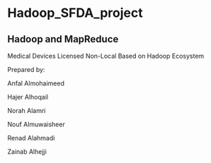 # Hadoop_SFDA_project

Hadoop and MapReduce 
------------------------------------------------
Medical Devices Licensed Non-Local Based on Hadoop Ecosystem

Prepared by:

Anfal Almohaimeed 

Hajer Alhoqail 

Norah Alamri 

Nouf Almuwaisheer 

Renad Alahmadi 

Zainab Alhejji


